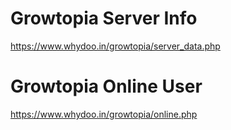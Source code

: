 # Growtopia Server Info
https://www.whydoo.in/growtopia/server_data.php
# Growtopia Online User
https://www.whydoo.in/growtopia/online.php
